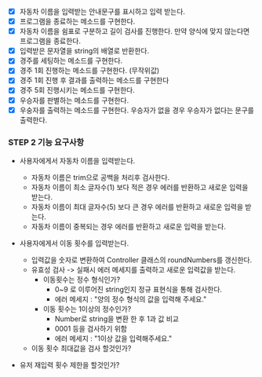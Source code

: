 - [x] 자동차 이름을 입력받는 안내문구를 표시하고 입력 받는다.
- [x] 프로그램을 종료하는 메소드를 구현한다.
- [x] 자동차 이름을 쉼표로 구분하고 길이 검사를 진행한다. 만약 양식에 맞지 않는다면 프로그램을 종료한다.
- [x] 입력받은 문자열을 string의 배열로 반환한다.
- [x] 경주를 세팅하는 메소드를 구현한다.
- [x] 경주 1회 진행하는 메소드를 구현한다. (무작위값)
- [x] 경주 1회 진행 후 결과를 출력하는 메소드를 구현한다
- [x] 경주 5회 진행시키는 메소드를 구현한다.
- [x] 우승자를 판별하는 메소드를 구현한다.
- [x] 우숭자를 출력하는 메소드를 구현한다. 우승자가 없을 경우 우승자가 없다는 문구를 출력한다.

### STEP 2 기능 요구사항
- 사용자에게서 자동차 이름을 입력받는다.
  - 자동차 이름은 trim으로 공백을 처리후 검사한다.
  - 자동차 이름이 최소 글자수(1) 보다 적은 경우 에러를 반환하고 새로운 입력을 받는다.
  - 자동차 이름이 최대 글자수(5) 보다 큰 경우 에러를 반환하고 새로운 입력을 받는다.
  - 자동차 이름이 중복되는 경우 에러를 반환하고 새로운 입력을 받는다.

- 사용자에게서 이동 횟수를 입력받는다.
  - 입력값을 숫자로 변환하여 Controller 클래스의 roundNumbers를 갱신한다.
  - 유효성 검사 -> 실패시 에러 메세지를 출력하고 새로운 입력값을 받는다.
    - 이동횟수는 정수 형식인가?
      - 0~9 로 이루어진 string인지 정규 표현식을 통해 검사한다.
      - 에러 메세지 : "양의 정수 형식의 값을 입력해 주세요."
    - 이동 횟수는 1이상의 정수인가?
      - Number로 string을 변환 한 후 1과 값 비교
      - 0001 등을 검사하기 위함
      - 에러 메세지 : "1이상 값을 입력해주세요."
  - 이동 횟수 최대값을 검사 할것인가?

- 유저 재입력 횟수 제한을 할것인가?

